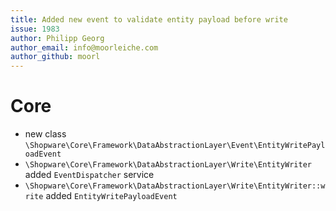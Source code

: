 ```yaml
---
title: Added new event to validate entity payload before write
issue: 1983
author: Philipp Georg
author_email: info@moorleiche.com
author_github: moorl
---
```

# Core
* new class `\Shopware\Core\Framework\DataAbstractionLayer\Event\EntityWritePayloadEvent`
* `\Shopware\Core\Framework\DataAbstractionLayer\Write\EntityWriter` added `EventDispatcher` service
* `\Shopware\Core\Framework\DataAbstractionLayer\Write\EntityWriter::write` added `EntityWritePayloadEvent`
